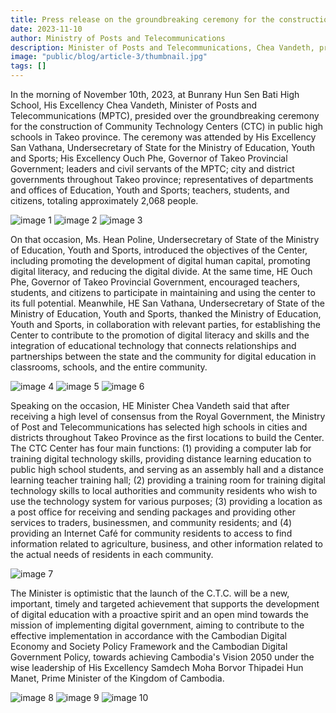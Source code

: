 ```yaml
---
title: Press release on the groundbreaking ceremony for the construction of community technology centers at public high schools in Takeo province
date: 2023-11-10
author: Ministry of Posts and Telecommunications
description: Minister of Posts and Telecommunications, Chea Vandeth, presided over the groundbreaking ceremony for Community Technology Centers (CTCs) at Bunrany Hun Sen Bati High School in Takeo province. The event, held on November 10, 2023, was attended by over 2,000 people, including government officials, educators, and students.
image: "public/blog/article-3/thumbnail.jpg"
tags: []
---
```


In the morning of November 10th, 2023, at Bunrany Hun Sen Bati High School, His Excellency Chea Vandeth, Minister of Posts and Telecommunications (MPTC), presided over the groundbreaking ceremony for the construction of Community Technology Centers (CTC) in public high schools in Takeo province. The ceremony was attended by His Excellency San Vathana, Undersecretary of State for the Ministry of Education, Youth and Sports; His Excellency Ouch Phe, Governor of Takeo Provincial Government; leaders and civil servants of the MPTC; city and district governments throughout Takeo province; representatives of departments and offices of Education, Youth and Sports; teachers, students, and citizens, totaling approximately 2,068 people.

![image 1](/blog/article-3/image-1.jpg)
![image 2](/blog/article-3/image-2.jpg)
![image 3](/blog/article-3/image-3.jpg)

On that occasion, Ms. Hean Poline, Undersecretary of State of the Ministry of Education, Youth and Sports, introduced the objectives of the Center, including promoting the development of digital human capital, promoting digital literacy, and reducing the digital divide. At the same time, HE Ouch Phe, Governor of Takeo Provincial Government, encouraged teachers, students, and citizens to participate in maintaining and using the center to its full potential. Meanwhile, HE San Vathana, Undersecretary of State of the Ministry of Education, Youth and Sports, thanked the Ministry of Education, Youth and Sports, in collaboration with relevant parties, for establishing the Center to contribute to the promotion of digital literacy and skills and the integration of educational technology that connects relationships and partnerships between the state and the community for digital education in classrooms, schools, and the entire community.

![image 4](/blog/article-3/image-4.jpg)
![image 5](/blog/article-3/image-5.jpg)
![image 6](/blog/article-3/image-6.jpg)

Speaking on the occasion, HE Minister Chea Vandeth said that after receiving a high level of consensus from the Royal Government, the Ministry of Post and Telecommunications has selected high schools in cities and districts throughout Takeo Province as the first locations to build the Center. The CTC Center has four main functions: (1) providing a computer lab for training digital technology skills, providing distance learning education to public high school students, and serving as an assembly hall and a distance learning teacher training hall; (2) providing a training room for training digital technology skills to local authorities and community residents who wish to use the technology system for various purposes; (3) providing a location as a post office for receiving and sending packages and providing other services to traders, businessmen, and community residents; and (4) providing an Internet Café for community residents to access to find information related to agriculture, business, and other information related to the actual needs of residents in each community.

![image 7](/blog/article-3/image-7.jpg)

The Minister is optimistic that the launch of the C.T.C. will be a new, important, timely and targeted achievement that supports the development of digital education with a proactive spirit and an open mind towards the mission of implementing digital government, aiming to contribute to the effective implementation in accordance with the Cambodian Digital Economy and Society Policy Framework and the Cambodian Digital Government Policy, towards achieving Cambodia's Vision 2050 under the wise leadership of His Excellency Samdech Moha Borvor Thipadei Hun Manet, Prime Minister of the Kingdom of Cambodia.

![image 8](/blog/article-3/image-8.jpg)
![image 9](/blog/article-3/image-9.jpg)
![image 10](/blog/article-3/image-10.jpg)
